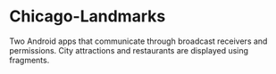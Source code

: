 # Chicago-Landmarks
Two Android apps that communicate through broadcast receivers and permissions. City attractions and restaurants are displayed using fragments. 
